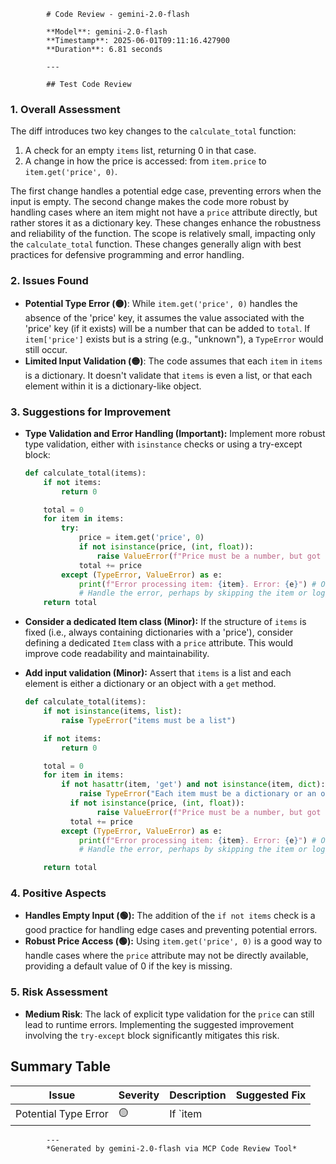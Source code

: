 
            # Code Review - gemini-2.0-flash

            **Model**: gemini-2.0-flash
            **Timestamp**: 2025-06-01T09:11:16.427900
            **Duration**: 6.81 seconds

            ---

            ## Test Code Review

### 1. **Overall Assessment**

The diff introduces two key changes to the `calculate_total` function:

1.  A check for an empty `items` list, returning 0 in that case.
2.  A change in how the price is accessed: from `item.price` to `item.get('price', 0)`.

The first change handles a potential edge case, preventing errors when the input is empty. The second change makes the code more robust by handling cases where an item might not have a `price` attribute directly, but rather stores it as a dictionary key. These changes enhance the robustness and reliability of the function. The scope is relatively small, impacting only the `calculate_total` function. These changes generally align with best practices for defensive programming and error handling.

### 2. **Issues Found**

*   **Potential Type Error (🟡)**:  While `item.get('price', 0)` handles the absence of the 'price' key, it assumes the value associated with the 'price' key (if it exists) will be a number that can be added to `total`. If `item['price']` exists but is a string (e.g., "unknown"), a `TypeError` would still occur.
*   **Limited Input Validation (🟡)**: The code assumes that each `item` in `items` is a dictionary. It doesn't validate that `items` is even a list, or that each element within it is a dictionary-like object.

### 3. **Suggestions for Improvement**

*   **Type Validation and Error Handling (Important):**  Implement more robust type validation, either with `isinstance` checks or using a try-except block:

    ```python
    def calculate_total(items):
        if not items:
            return 0

        total = 0
        for item in items:
            try:
                price = item.get('price', 0)
                if not isinstance(price, (int, float)):
                    raise ValueError(f"Price must be a number, but got {type(price)}")
                total += price
            except (TypeError, ValueError) as e:
                print(f"Error processing item: {item}. Error: {e}") # Or raise the exception, depending on desired behavior
                # Handle the error, perhaps by skipping the item or logging the error.
        return total
    ```

*   **Consider a dedicated Item class (Minor):** If the structure of `items` is fixed (i.e., always containing dictionaries with a 'price'), consider defining a dedicated `Item` class with a `price` attribute. This would improve code readability and maintainability.

*   **Add input validation (Minor):** Assert that `items` is a list and each element is either a dictionary or an object with a `get` method.

    ```python
    def calculate_total(items):
        if not isinstance(items, list):
            raise TypeError("items must be a list")

        if not items:
            return 0

        total = 0
        for item in items:
            if not hasattr(item, 'get') and not isinstance(item, dict):
                raise TypeError("Each item must be a dictionary or an object with a 'get' method")
              if not isinstance(price, (int, float)):
                    raise ValueError(f"Price must be a number, but got {type(price)}")
              total += price
            except (TypeError, ValueError) as e:
                print(f"Error processing item: {item}. Error: {e}") # Or raise the exception, depending on desired behavior
                # Handle the error, perhaps by skipping the item or logging the error.

        return total
    ```

### 4. **Positive Aspects**

*   **Handles Empty Input (🟢):** The addition of the `if not items` check is a good practice for handling edge cases and preventing potential errors.
*   **Robust Price Access (🟢):** Using `item.get('price', 0)` is a good way to handle cases where the `price` attribute may not be directly available, providing a default value of 0 if the key is missing.

### 5. **Risk Assessment**

*   **Medium Risk**:  The lack of explicit type validation for the `price` can still lead to runtime errors. Implementing the suggested improvement involving the `try-except` block significantly mitigates this risk.

## Summary Table

| Issue | Severity | Description | Suggested Fix |
|-------|----------|-------------|---------------|
| Potential Type Error | 🟡 |  If `item

            ---
            *Generated by gemini-2.0-flash via MCP Code Review Tool*
        
